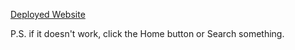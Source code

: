 <a href="http://dew-op.github.io/Youtube-clone">Deployed Website</a>

P.S. if it doesn't work, click the Home button or Search something.
